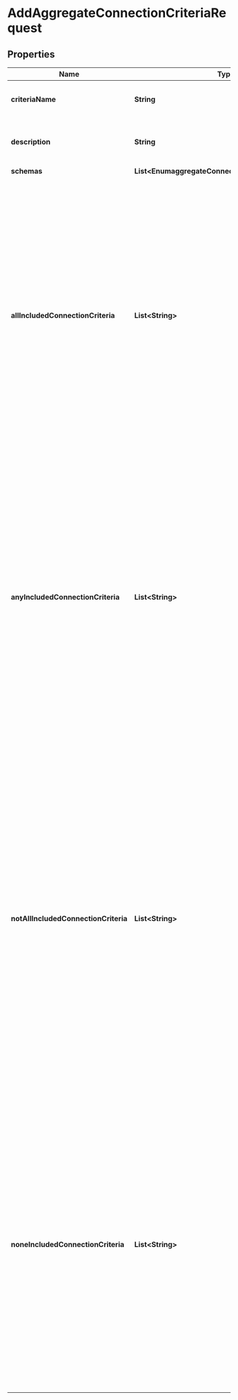 

# AddAggregateConnectionCriteriaRequest


## Properties

| Name | Type | Description | Notes |
|------------ | ------------- | ------------- | -------------|
|**criteriaName** | **String** | Name of the new Connection Criteria |  |
|**description** | **String** | A description for this Connection Criteria |  [optional] |
|**schemas** | **List&lt;EnumaggregateConnectionCriteriaSchemaUrn&gt;** |  |  |
|**allIncludedConnectionCriteria** | **List&lt;String&gt;** | Specifies a connection criteria object that must match the associated client connection in order to match the aggregate connection criteria. If one or more all-included connection criteria objects are provided, then a client connection must match all of them in order to match the aggregate connection criteria. |  [optional] |
|**anyIncludedConnectionCriteria** | **List&lt;String&gt;** | Specifies a connection criteria object that may match the associated client connection in order to match the aggregate connection criteria. If one or more any-included connection criteria objects are provided, then a client connection must match at least one of them in order to match the aggregate connection criteria. |  [optional] |
|**notAllIncludedConnectionCriteria** | **List&lt;String&gt;** | Specifies a connection criteria object that should not match the associated client connection in order to match the aggregate connection criteria. If one or more not-all-included connection criteria objects are provided, then a client connection must not match all of them (that is, it may match zero or more of them, but it must not match all of them) in order to match the aggregate connection criteria. |  [optional] |
|**noneIncludedConnectionCriteria** | **List&lt;String&gt;** | Specifies a connection criteria object that must not match the associated client connection in order to match the aggregate connection criteria. If one or more none-included connection criteria objects are provided, then a client connection must not match any of them in order to match the aggregate connection criteria. |  [optional] |



